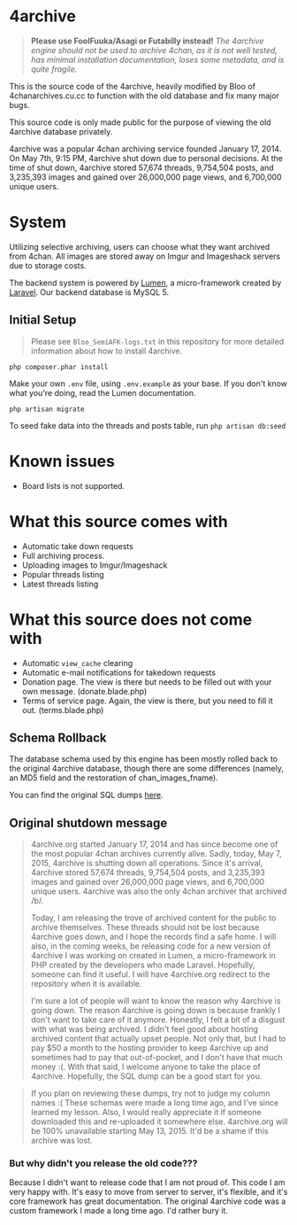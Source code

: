 # 4archive

> **Please use FoolFuuka/Asagi or Futabilly instead!** *The 4archive engine should not be used to archive 4chan, as it is not well tested, has minimal installation documentation, loses some metadata, and is quite fragile.*

This is the source code of the 4archive, heavily modified by Bloo of 4chanarchives.cu.cc to function with the old database and fix many major bugs.

This source code is only made public for the purpose of viewing the old 4archive database privately. 

4archive was a popular 4chan archiving service founded January 17, 2014. On May 7th, 9:15 PM, 4archive shut down due to personal decisions. At the time of shut down, 4archive 
stored 57,674 threads, 9,754,504 posts, and 3,235,393 images and gained over 26,000,000 page views, and 6,700,000 unique users.

# System
Utilizing selective archiving, users can choose what they want archived from 4chan. All images are stored away on Imgur and Imageshack servers due to storage costs.

The backend system is powered by [Lumen](http://lumen.laravel.com), a micro-framework created by [Laravel](http://laravel.com). Our backend database is MySQL 5.

## Initial Setup ##

> Please see `Bloo_SemiAFK-logs.txt` in this repository for more detailed information about how to install 4archive.

`php composer.phar install`

Make your own `.env` file, using `.env.example` as your base. If you don't know what you're doing, read the Lumen documentation.

`php artisan migrate`

To seed fake data into the threads and posts table, run `php artisan db:seed`

# Known issues
- Board lists is not supported.

# What this source comes with
- Automatic take down requests
- Full archiving process.
- Uploading images to Imgur/Imageshack
- Popular threads listing
- Latest threads listing

# What this source does not come with
- Automatic `view_cache` clearing
- Automatic e-mail notifications for takedown requests
- Donation page. The view is there but needs to be filled out with your own message. (donate.blade.php)
- Terms of service page. Again, the view is there, but you need to fill it out. (terms.blade.php)

## Schema Rollback

The database schema used by this engine has been mostly rolled back to the original 4archive database, though there are some differences (namely, an MD5 field and the restoration of chan_images_fname).

You can find the original SQL dumps [here](http://archive.org/details/4archive).

## Original shutdown message
 
>4archive.org started January 17, 2014 and has since become one of the most popular 4chan archives currently alive. Sadly, today, May 7, 2015, 4archive is shutting down all operations. Since it's arrival, 4archive stored 57,674 threads, 9,754,504 posts, and 3,235,393 images and gained over 26,000,000 page views, and 6,700,000 unique users. 4archive was also the only 4chan archiver that archived /b/.
>
>Today, I am releasing the trove of archived content for the public to archive themselves. These threads should not be lost because 4archive goes down, and I hope the records find a safe home. I will also, in the coming weeks, be releasing code for a new version of 4archive I was working on created in Lumen, a micro-framework in PHP created by the developers who made Laravel. Hopefully, someone can find it useful. I will have 4archive.org redirect to the repository when it is available.
>
>I'm sure a lot of people will want to know the reason why 4archive is going down. The reason 4archive is going down is because frankly I don't want to take care of it anymore. Honestly, I felt a bit of a disgust with what was being archived. I didn't feel good about hosting archived content that actually upset people. Not only that, but I had to pay $50 a month to the hosting provider to keep 4archive up and sometimes had to pay that out-of-pocket, and I don't have that much money :(. With that said, I welcome anyone to take the place of 4archive. Hopefully, the SQL dump can be a good start for you.

>If you plan on reviewing these dumps, try not to judge my column names :( These schemas were made a long time ago, and I've since learned my lesson. Also, I would really appreciate it if someone downloaded this and re-uploaded it somewhere else. 4archive.org will be 100% unavailable starting May 13, 2015. It'd be a shame if this archive was lost.

### But why didn't you release the old code??? ####
Because I didn't want to release code that I am not proud of. This code I am very happy with. It's easy to move from server to server, it's flexible, and it's core framework has great documentation. The original 4archive code was a custom framework I made a long time ago. I'd rather bury it.